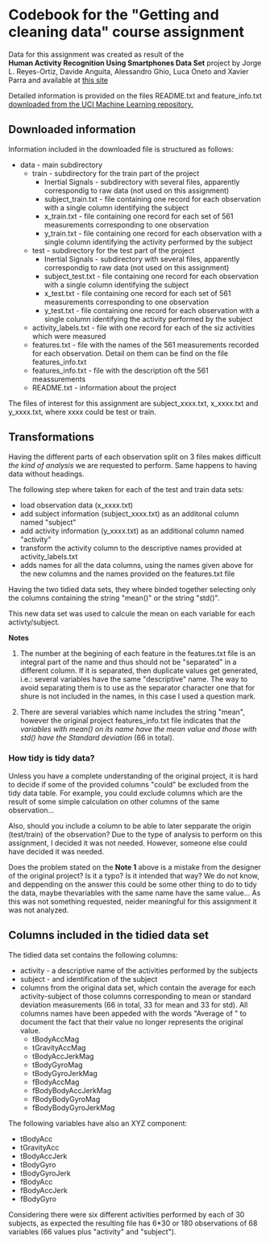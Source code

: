 # Codebook for the "Getting and cleaning data" course assignment

Data for this assignment was created as result of the  
**Human Activity Recognition Using Smartphones Data Set** project by Jorge L. Reyes-Ortiz, Davide Anguita, Alessandro Ghio, Luca Oneto and Xavier Parra and available at [this site](http://archive.ics.uci.edu/ml/datasets/Human+Activity+Recognition+Using+Smartphones)

Detailed information is provided on the files README.txt and feature_info.txt [downloaded from the UCI Machine Learning repository.](http://archive.ics.uci.edu/ml/machine-learning-databases/00240/)   

## Downloaded information

Information included in the downloaded file is structured as follows:

- data - main subdirectory
  - train - subdirectory for the train part of the project
    - Inertial Signals - subdirectory with several files, apparently correspondig to raw data (not used on this assignment)
    - subject_train.txt - file containing one record for each observation with a single column identifying the subject 
    - x_train.txt - file containing one record for each set of 561 measurements corresponding to one observation
    - y_train.txt - file containing one record for each observation with a single column identifying the activity performed by the subject 
  - test - subdirectory for the test part of the project
    - Inertial Signals - subdirectory with several files, apparently correspondig to raw data (not used on this assignment)
    - subject_test.txt - file containing one record for each observation with a single column identifying the subject 
    - x_test.txt - file containing one record for each set of 561 measurements corresponding to one observation
    - y_test.txt - file containing one record for each observation with a single column identifying the activity performed by the subject 
  - activity_labels.txt - file with one record for each of the siz activities which were measured 
  - features.txt - file with the names of the 561 measurements recorded for each observation. Detail on them can be find on the file features_info.txt
  - features_info.txt - file with the description oft the 561 meassurements 
  - README.txt - information about the project 

The files of interest for this assignment are subject_xxxx.txt, x_xxxx.txt and y_xxxx.txt, where xxxx could be test or train.

## Transformations

Having the different parts of each observation split on 3 files makes difficult _the kind of analysis_ we are requested to perform. Same happens to having data without headings. 

The following step where taken for each of the test and train data sets:
- load observation data (x_xxxx.txt)
- add subject information (subject_xxxx.txt) as an additonal column named "subject"
- add activity information (y_xxxx.txt) as an additional column named "activity"
- transform the activity column to the descriptive names provided at activity_labels.txt
- adds names for all the data columns, using the names given above for the new columns and the names provided on the features.txt file 

Having the two tidied data sets, they where binded together selecting only the columns containing the string "mean()" or the string "std()".

This new data set was used to calcule the mean on each variable for each activty/subject.     
 
**Notes**

1. The number at the begining of each feature in the features.txt file is an integral part of the name and thus should not be "separated" in a different column. If it is separated, then duplicate values get generated, i.e.: several variables have the same "descriptive" name. The way to avoid separating them is to use as the separator character one that for shure is not included in the names, in this case I used a question mark.

2. There are several variables which name includes the string "mean", however the original project features_info.txt file indicates that _the variables with mean() on its name have the mean value and those with std() have the Standard deviation_ (66 in total).

### How tidy is tidy data?

Unless you have a complete understanding of the original project, it is hard to decide if some of the provided columns "could" be excluded from the tidy data table. For example, you could exclude columns which are the result of some simple calculation on other columns of the same observation...

Also, should you include a column to be able to later sepparate the origin (test/train) of the observation? Due to the type of analysis to perform on this assignment, I decided it was not needed. However, someone else could have decided it was needed.

Does the problem stated on the **Note 1** above is a mistake from the designer of the original project? Is it a typo? Is it intended that way? We do not know, and deppending on the answer this could be some other thing to do to tidy the data, maybe thevariables with the same name have the same value... As this was not something requested, neider meaningful  for this assignment it was not analyzed. 

## Columns included in the tidied data set 

The tidied data set contains the following columns:
- activity - a descriptive name of the activities performed by the subjects
- subject - and identification of the subject 
- columns from the original data set, which contain the average for each activity-subject of those columns corresponding to mean or standard deviation measurements (66 in total, 33 for mean and 33 for std). All columns names have been appeded with the words "Average of " to document the fact that their value no longer represents the original value. 
  - tBodyAccMag
  - tGravityAccMag
  - tBodyAccJerkMag
  - tBodyGyroMag
  - tBodyGyroJerkMag
  - fBodyAccMag
  - fBodyBodyAccJerkMag
  - fBodyBodyGyroMag
  - fBodyBodyGyroJerkMag

The following variables have also an XYZ component:
  - tBodyAcc
  - tGravityAcc
  - tBodyAccJerk
  - tBodyGyro
  - tBodyGyroJerk
  - fBodyAcc
  - fBodyAccJerk
  - fBodyGyro

Considering there were six different activities performed by each of 30 subjects, as expected the resulting file has 6*30 or 180 observations of 68 variables (66 values plus "activity" and "subject").  
  		 
